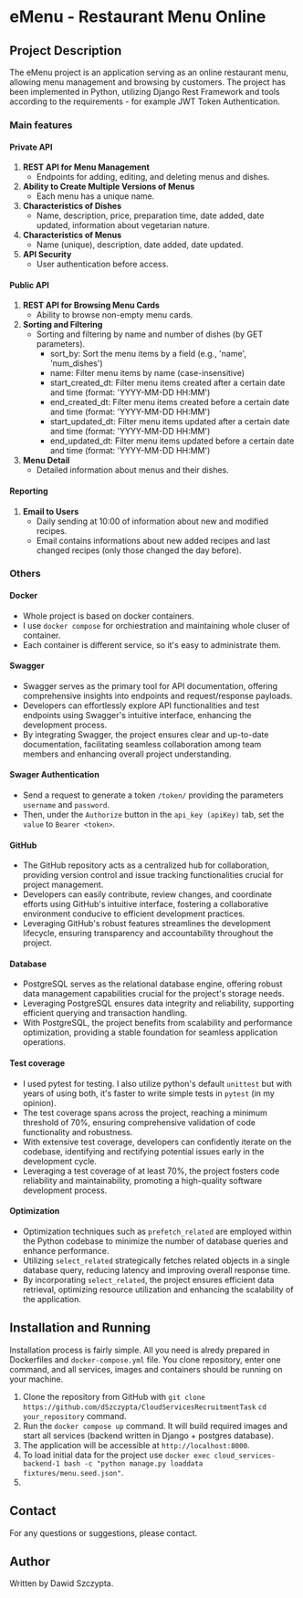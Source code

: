# eMenu - Restaurant Menu Online

## Project Description

The eMenu project is an application serving as an online restaurant menu, allowing menu management and browsing by customers. The project has been implemented in Python, utilizing Django Rest Framework and tools according to the requirements - for example JWT Token Authentication.

### Main features
#### Private API

1. **REST API for Menu Management**
    - Endpoints for adding, editing, and deleting menus and dishes.
2. **Ability to Create Multiple Versions of Menus**
    - Each menu has a unique name.
3. **Characteristics of Dishes**
    - Name, description, price, preparation time, date added, date updated, information about vegetarian nature.
4. **Characteristics of Menus**
    - Name (unique), description, date added, date updated.
5. **API Security**
    - User authentication before access.

#### Public API

1. **REST API for Browsing Menu Cards**
    - Ability to browse non-empty menu cards.
2. **Sorting and Filtering**
    - Sorting and filtering by name and number of dishes (by GET parameters).
        - sort_by: Sort the menu items by a field (e.g., 'name', 'num_dishes')
        - name: Filter menu items by name (case-insensitive)
        - start_created_dt: Filter menu items created after a certain date and time (format: 'YYYY-MM-DD HH:MM')
        - end_created_dt: Filter menu items created before a certain date and time (format: 'YYYY-MM-DD HH:MM')
        - start_updated_dt: Filter menu items updated after a certain date and time (format: 'YYYY-MM-DD HH:MM')
        - end_updated_dt: Filter menu items updated before a certain date and time (format: 'YYYY-MM-DD HH:MM')
3. **Menu Detail**
    - Detailed information about menus and their dishes.

#### Reporting

1. **Email to Users**
    - Daily sending at 10:00 of information about new and modified recipes.
    - Email contains informations about new added recipes and last changed recipes (only those changed the day before).

### Others

#### Docker

- Whole project is based on docker containers. 
- I use `docker compose` for orchiestration and maintaining whole cluser of container. 
- Each container is different service, so it's easy to administrate them.


#### Swagger

- Swagger serves as the primary tool for API documentation, offering comprehensive insights into endpoints and request/response payloads.
- Developers can effortlessly explore API functionalities and test endpoints using Swagger's intuitive interface, enhancing the development process.
- By integrating Swagger, the project ensures clear and up-to-date documentation, facilitating seamless collaboration among team members and enhancing overall project understanding.

#### Swager Authentication

- Send a request to generate a token `/token/` providing the parameters `username` and `password`.
- Then, under the `Authorize` button in the `api_key (apiKey)` tab, set the `value` to `Bearer <token>`.

#### GitHub

- The GitHub repository acts as a centralized hub for collaboration, providing version control and issue tracking functionalities crucial for project management.
- Developers can easily contribute, review changes, and coordinate efforts using GitHub's intuitive interface, fostering a collaborative environment conducive to efficient development practices.
- Leveraging GitHub's robust features streamlines the development lifecycle, ensuring transparency and accountability throughout the project.


#### Database

- PostgreSQL serves as the relational database engine, offering robust data management capabilities crucial for the project's storage needs.
- Leveraging PostgreSQL ensures data integrity and reliability, supporting efficient querying and transaction handling.
- With PostgreSQL, the project benefits from scalability and performance optimization, providing a stable foundation for seamless application operations.

#### Test coverage

- I used pytest for testing. I also utilize python's default `unittest` but with years of using both, it's faster to write simple tests in `pytest` (in my opinion). 
- The test coverage spans across the project, reaching a minimum threshold of 70%, ensuring comprehensive validation of code functionality and robustness.
- With extensive test coverage, developers can confidently iterate on the codebase, identifying and rectifying potential issues early in the development cycle.
- Leveraging a test coverage of at least 70%, the project fosters code reliability and maintainability, promoting a high-quality software development process.

#### Optimization

- Optimization techniques such as `prefetch_related` are employed within the Python codebase to minimize the number of database queries and enhance performance.
- Utilizing `select_related` strategically fetches related objects in a single database query, reducing latency and improving overall response time.
- By incorporating `select_related`, the project ensures efficient data retrieval, optimizing resource utilization and enhancing the scalability of the application.

## Installation and Running
Installation process is fairly simple. All you need is alredy prepared in Dockerfiles and `docker-compose.yml` file. You clone repository, enter one command, and all services, images and containers should be running on your machine.

1. Clone the repository from GitHub with `git clone https://github.com/dSzczypta/CloudServicesRecruitmentTask` `cd your_repository` command.
2. Run the `docker compose up` command. It will build required images and start all services (backend written in Django + postgres database).
3. The application will be accessible at `http://localhost:8000`.
4. To load initial data for the project use `docker exec cloud_services-backend-1 bash -c "python manage.py loaddata fixtures/menu.seed.json"`.
5. 
    

## Contact

For any questions or suggestions, please contact.

## Author

Written by Dawid Szczypta.